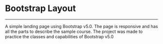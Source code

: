 # Bootstrap Layout
___
A simple landing page using Bootstrap v5.0. The page is responsive and has all the parts to describe the sample course. The project was made to practice the classes and capabilities of Bootstrap v5.0


